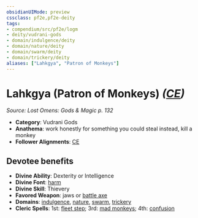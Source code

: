 ```yaml
---
obsidianUIMode: preview
cssclass: pf2e,pf2e-deity
tags:
- compendium/src/pf2e/logm
- deity/vudrani-gods
- domain/indulgence/deity
- domain/nature/deity
- domain/swarm/deity
- domain/trickery/deity
aliases: ["Lahkgya", "Patron of Monkeys"]
---
```

# Lahkgya (Patron of Monkeys) *([CE](../../../Rules/traits/chaotic-evil-b1.md))*  
*Source: Lost Omens: Gods & Magic p. 132*  

- **Category**: Vudrani Gods
- **Anathema**: work honestly for something you could steal instead, kill a monkey
- **Follower Alignments**: [CE](../../../Rules/traits/chaotic-evil-b1.md)

## Devotee benefits

- **Divine Ability**: Dexterity or Intelligence
- **Divine Font**: [harm](../../spells/harm.md)
- **Divine Skill**: Thievery
- **Favored Weapon**: jaws or [battle axe](../../equipment/items/battle-axe.md)
- **Domains**: [indulgence](../domains.md#Indulgence), [nature](../domains.md#Nature), [swarm](../domains.md#Swarm), [trickery](../domains.md#Trickery)
- **Cleric Spells**: 1st: [fleet step](../../spells/fleet-step.md); 3rd: [mad monkeys](../../spells/mad-monkeys-apg.md); 4th: [confusion](../../spells/confusion.md)